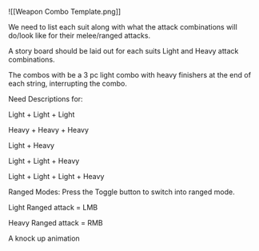 ![[Weapon Combo Template.png]]

We need to list each suit along with what the attack combinations will do/look like for their melee/ranged attacks.

A story board should be laid out for each suits Light and Heavy attack combinations.

The combos with be a 3 pc light combo with heavy finishers at the end of each string, interrupting the combo.

Need Descriptions for:

Light + Light + Light

Heavy + Heavy + Heavy

Light + Heavy

Light + Light + Heavy

Light + Light + Light + Heavy

Ranged Modes:
Press the Toggle button to switch into ranged mode.

Light Ranged attack = LMB

Heavy Ranged attack = RMB

A knock up animation